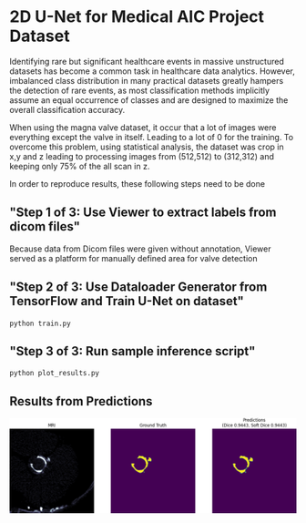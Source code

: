 # 2D U-Net for Medical AIC Project Dataset

Identifying rare but significant healthcare events in massive unstructured datasets has become a common task in healthcare data analytics. However, imbalanced class distribution in many practical datasets greatly hampers the detection of rare events, as most classification methods implicitly assume an equal occurrence of classes and are designed to maximize the overall classification accuracy.

When using the magna valve dataset, it occur that a lot of images were everything except the valve in itself.
Leading to a lot of 0 for the training.
To overcome this problem, using statistical analysis, the dataset was crop in x,y and z leading to processing images from (512,512) to (312,312) and keeping only 75% of the all scan in z.

In order to reproduce results, these following steps need to be done
## "Step 1 of 3: Use Viewer to extract labels from dicom files"

Because data from Dicom files were given without annotation, Viewer served as a platform for manually defined area for valve detection
## "Step 2 of 3: Use Dataloader Generator from TensorFlow and Train U-Net on dataset"

```
python train.py
```

## "Step 3 of 3: Run sample inference script"
```
python plot_results.py 
```

## Results from Predictions

![alt gui](../../img/prediction_2D.png "Gui Render")